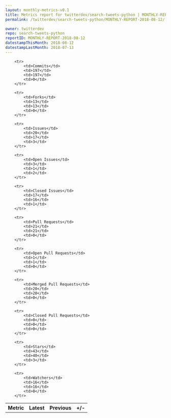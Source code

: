 ```yaml
---
layout: monthly-metrics-v0.1
title: Metrics report for twitterdev/search-tweets-python | MONTHLY-REPORT-2018-08-12 | 2018-08-12
permalink: /twitterdev/search-tweets-python/MONTHLY-REPORT-2018-08-12/

owner: twitterdev
repo: search-tweets-python
reportID: MONTHLY-REPORT-2018-08-12
datestampThisMonth: 2018-08-12
datestampLastMonth: 2018-07-13
---
```



<table style="width: 100%;">
    <tr>
        <th>Metric</th>
        <th>Latest</th>
        <th>Previous</th>
        <th>+/-</th>
    </tr>

        <tr>
            <td>Commits</td>
            <td>197</td>
            <td>197</td>
            <td>0</td>
        </tr>
        
        <tr>
            <td>Forks</td>
            <td>13</td>
            <td>13</td>
            <td>0</td>
        </tr>
        
        <tr>
            <td>Issues</td>
            <td>20</td>
            <td>17</td>
            <td>3</td>
        </tr>
        
        <tr>
            <td>Open Issues</td>
            <td>3</td>
            <td>1</td>
            <td>2</td>
        </tr>
        
        <tr>
            <td>Closed Issues</td>
            <td>17</td>
            <td>16</td>
            <td>1</td>
        </tr>
        
        <tr>
            <td>Pull Requests</td>
            <td>21</td>
            <td>21</td>
            <td>0</td>
        </tr>
        
        <tr>
            <td>Open Pull Requests</td>
            <td>1</td>
            <td>1</td>
            <td>0</td>
        </tr>
        
        <tr>
            <td>Merged Pull Requests</td>
            <td>20</td>
            <td>20</td>
            <td>0</td>
        </tr>
        
        <tr>
            <td>Closed Pull Requests</td>
            <td>0</td>
            <td>0</td>
            <td>0</td>
        </tr>
        
        <tr>
            <td>Stars</td>
            <td>43</td>
            <td>40</td>
            <td>3</td>
        </tr>
        
        <tr>
            <td>Watchers</td>
            <td>16</td>
            <td>16</td>
            <td>0</td>
        </tr>
        
</table>
